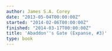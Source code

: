 ```yaml
---
author: James S.A. Corey
date: "2013-05-04T00:00:00Z"
started: "2014-02-06T00:00:00Z"
finished: "2014-03-17T00:00:00Z"
title: 'Abaddon''s Gate (Expanse, #3)'
type: book
---
```

